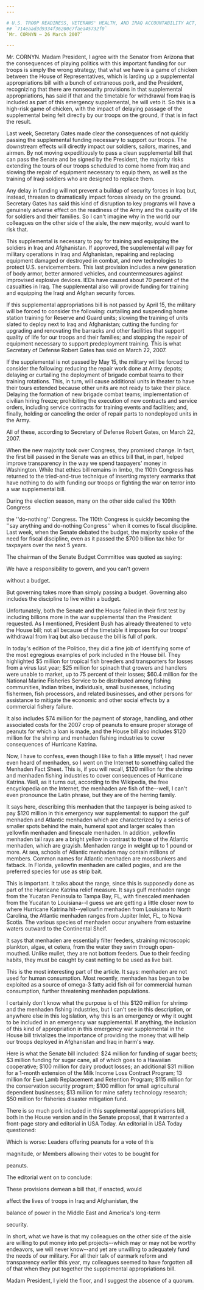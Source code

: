 ```yaml
---
---

# U.S. TROOP READINESS, VETERANS' HEALTH, AND IRAQ ACCOUNTABILITY ACT,
## `714eaad3d9334f36200c7faea45732f0`
`Mr. CORNYN — 26 March 2007`

---
```



Mr. CORNYN. Madam President, I agree with the Senator from Arizona 
that the consequences of playing politics with this important funding 
for our troops is simply the wrong strategy; that what we have is a 
game of chicken between the House of Representatives, which is larding 
up a supplemental appropriations bill with a bunch of extraneous pork, 
and the President, recognizing that there are nonsecurity provisions in 
that supplemental appropriations, has said if that and the timetable 
for withdrawal from Iraq is included as part of this emergency 
supplemental, he will veto it. So this is a high-risk game of chicken, 
with the impact of delaying passage of the supplemental being felt 
directly by our troops on the ground, if that is in fact the result.

Last week, Secretary Gates made clear the consequences of not quickly 
passing the supplemental funding necessary to support our troops. The 
downstream effects will directly impact our soldiers, sailors, marines, 
and airmen. By not moving expeditiously to pass a clean supplemental 
bill that can pass the Senate and be signed by the President, the 
majority risks extending the tours of our troops scheduled to come home 
from Iraq and slowing the repair of equipment necessary to equip them, 
as well as the training of Iraqi soldiers who are designed to replace 
them.

Any delay in funding will not prevent a buildup of security forces in 
Iraq but, instead, threaten to dramatically impact forces already on 
the ground. Secretary Gates has said this kind of disruption to key 
programs will have a genuinely adverse effect on the readiness of the 
Army and the quality of life for soldiers and their families. So I 
can't imagine why in the world our colleagues on the other side of the 
aisle, the new majority, would want to risk that.

This supplemental is necessary to pay for training and equipping the 
soldiers in Iraq and Afghanistan. If approved, the supplemental will 
pay for military operations in Iraq and Afghanistan, repairing and 
replacing equipment damaged or destroyed in combat, and new 
technologies to protect U.S. servicemembers. This last provision 
includes a new generation of body armor, better armored vehicles, and 
countermeasures against improvised explosive devices. IEDs have caused 
about 70 percent of the casualties in Iraq. The supplemental also will 
provide funding for training and equipping the Iraqi and Afghan 
security forces.

If this supplemental appropriations bill is not passed by April 15, 
the military will be forced to consider the following: curtailing and 
suspending home station training for Reserve and Guard units; slowing 
the training of units slated to deploy next to Iraq and Afghanistan; 
cutting the funding for upgrading and renovating the barracks and other 
facilities that support quality of life for our troops and their 
families; and stopping the repair of equipment necessary to support 
predeployment training. This is what Secretary of Defense Robert Gates 
has said on March 22, 2007.

If the supplemental is not passed by May 15, the military will be 
forced to consider the following: reducing the repair work done at Army 
depots; delaying or curtailing the deployment of brigade combat teams 
to their training rotations. This, in turn, will cause additional units 
in theater to have their tours extended because other units are not 
ready to take their place. Delaying the formation of new brigade combat 
teams; implementation of civilian hiring freeze; prohibiting the 
execution of new contracts and service orders, including service 
contracts for training events and facilities; and, finally, holding or 
canceling the order of repair parts to nondeployed units in the Army.

All of these, according to Secretary of Defense Robert Gates, on 
March 22, 2007.

When the new majority took over Congress, they promised change. In 
fact, the first bill passed in the Senate was an ethics bill that, in 
part, helped improve transparency in the way we spend taxpayers' money 
in Washington. While that ethics bill remains in limbo, the 110th 
Congress has returned to the tried-and-true technique of inserting 
mystery earmarks that have nothing to do with funding our troops or 
fighting the war on terror into a war supplemental bill.

During the election season, many on the other side called the 109th 
Congress


the ''do-nothing'' Congress. The 110th Congress is quickly becoming the 
''say anything and do-nothing Congress'' when it comes to fiscal 
discipline. Last week, when the Senate debated the budget, the majority 
spoke of the need for fiscal discipline, even as it passed the $700 
billion tax hike for taxpayers over the next 5 years.

The chairman of the Senate Budget Committee was quoted as saying:




 We have a responsibility to govern, and you can't govern 


 without a budget.


But governing takes more than simply passing a budget. Governing also 
includes the discipline to live within a budget.

Unfortunately, both the Senate and the House failed in their first 
test by including billions more in the war supplemental than the 
President requested. As I mentioned, President Bush has already 
threatened to veto the House bill; not all because of the timetable it 
imposes for our troops' withdrawal from Iraq but also because the bill 
is full of pork.

In today's edition of the Politico, they did a fine job of 
identifying some of the most egregious examples of pork included in the 
House bill. They highlighted $5 million for tropical fish breeders and 
transporters for losses from a virus last year; $25 million for spinach 
that growers and handlers were unable to market, up to 75 percent of 
their losses; $60.4 million for the National Marine Fisheries Service 
to be distributed among fishing communities, Indian tribes, 
individuals, small businesses, including fishermen, fish processors, 
and related businesses, and other persons for assistance to mitigate 
the economic and other social effects by a commercial fishery failure.

It also includes $74 million for the payment of storage, handling, 
and other associated costs for the 2007 crop of peanuts to ensure 
proper storage of peanuts for which a loan is made, and the House bill 
also includes $120 million for the shrimp and menhaden fishing 
industries to cover consequences of Hurricane Katrina.

Now, I have to confess, even though I like to fish a little myself, I 
had never even heard of menhaden, so I went on the Internet to 
something called the Menhaden Fact Sheet. This is, if you will recall, 
$120 million for the shrimp and menhaden fishing industries to cover 
consequences of Hurricane Katrina. Well, as it turns out, according to 
the Wikipedia, the free encyclopedia on the Internet, the menhaden are 
fish of the--well, I can't even pronounce the Latin phrase, but they 
are of the herring family.


It says here, describing this menhaden that the taxpayer is being 
asked to pay $120 million in this emergency war supplemental: to 
support the gulf menhaden and Atlantic menhaden which are characterized 
by a series of smaller spots behind the main, humeral spot and larger 
scales than yellowfin menhaden and finescale menhaden. In addition, 
yellowfin menhaden tail rays are a bright yellow in contrast to those 
of the Atlantic menhaden, which are grayish. Menhaden range in weight 
up to 1 pound or more. At sea, schools of Atlantic menhaden may contain 
millions of members. Common names for Atlantic menhaden are mossbunkers 
and fatback. In Florida, yellowfin menhaden are called pogies, and are 
the preferred species for use as strip bait.

This is important. It talks about the range, since this is supposedly 
done as part of the Hurricane Katrina relief measure. It says gulf 
menhaden range from the Yucatan Peninsula to Tampa Bay, FL, with 
finescaled menhaden from the Yucatan to Louisiana--I guess we are 
getting a little closer now to where Hurricane Katrina hit--yellowfin 
menhaden from Louisiana to North Carolina, the Atlantic menhaden ranges 
from Jupiter Inlet, FL, to Nova Scotia. The various species of menhaden 
occur anywhere from estuarine waters outward to the Continental Shelf.

It says that menhaden are essentially filter feeders, straining 
microscopic plankton, algae, et cetera, from the water they swim 
through open-mouthed. Unlike mullet, they are not bottom feeders. Due 
to their feeding habits, they must be caught by cast netting to be used 
as live bait.

This is the most interesting part of the article. It says: menhaden 
are not used for human consumption. Most recently, menhaden has begun 
to be exploited as a source of omega-3 fatty acid fish oil for 
commercial human consumption, further threatening menhaden populations.

I certainly don't know what the purpose is of this $120 million for 
shrimp and the menhaden fishing industries, but I can't see in this 
description, or anywhere else in this legislation, why this is an 
emergency or why it ought to be included in an emergency war 
supplemental. If anything, the inclusion of this kind of appropriation 
in this emergency war supplemental in the House bill trivializes the 
importance of providing the money that will help our troops deployed in 
Afghanistan and Iraq in harm's way.

Here is what the Senate bill included: $24 million for funding of 
sugar beets; $3 million funding for sugar cane, all of which goes to a 
Hawaiian cooperative; $100 million for dairy product losses; an 
additional $31 million for a 1-month extension of the Milk Income Loss 
Contract Program; 13 million for Ewe Lamb Replacement and Retention 
Program; $115 million for the conservation security program; $100 
million for small agricultural dependent businesses; $13 million for 
mine safety technology research; $50 million for fisheries disaster 
mitigation fund.

There is so much pork included in this supplemental appropriations 
bill, both in the House version and in the Senate proposal, that it 
warranted a front-page story and editorial in USA Today. An editorial 
in USA Today questioned:




 Which is worse: Leaders offering peanuts for a vote of this 


 magnitude, or Members allowing their votes to be bought for 


 peanuts.


The editorial went on to conclude:




 These provisions demean a bill that, if enacted, would 


 affect the lives of troops in Iraq and Afghanistan, the 


 balance of power in the Middle East and America's long-term 


 security.


In short, what we have is that my colleagues on the other side of the 
aisle are willing to put money into pet projects--which may or may not 
be worthy endeavors, we will never know--and yet are unwilling to 
adequately fund the needs of our military. For all their talk of 
earmark reform and transparency earlier this year, my colleagues seemed 
to have forgotten all of that when they put together the supplemental 
appropriations bill.

Madam President, I yield the floor, and I suggest the absence of a 
quorum.